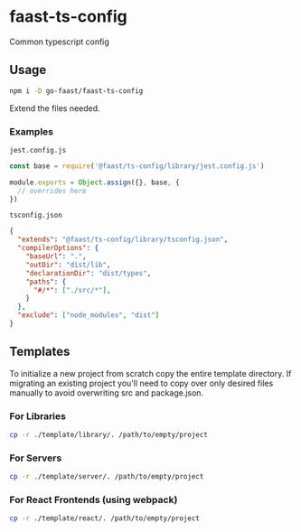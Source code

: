 # faast-ts-config

Common typescript config

## Usage

```bash
npm i -D go-faast/faast-ts-config
```

Extend the files needed.

### Examples

`jest.config.js`

```javascript
const base = require('@faast/ts-config/library/jest.config.js')

module.exports = Object.assign({}, base, {
  // overrides here
})
```

`tsconfig.json`

```json
{
  "extends": "@faast/ts-config/library/tsconfig.json",
  "compilerOptions": {
    "baseUrl": ".",
    "outDir": "dist/lib",
    "declarationDir": "dist/types",
    "paths": {
      "#/*": ["./src/*"],
    }
  },
  "exclude": ["node_modules", "dist"]
}
```

## Templates

To initialize a new project from scratch copy the entire template directory. If migrating an existing project you'll need to copy over only desired files manually to avoid overwriting src and package.json.

### For Libraries

```bash
cp -r ./template/library/. /path/to/empty/project
```

### For Servers

```bash
cp -r ./template/server/. /path/to/empty/project
```

### For React Frontends (using webpack)

```bash
cp -r ./template/react/. /path/to/empty/project
```

